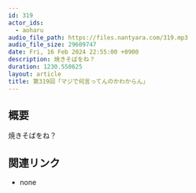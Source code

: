 ```yaml
---
id: 319
actor_ids:
  - aoharu
audio_file_path: https://files.nantyara.com/319.mp3
audio_file_size: 29609747
date: Fri, 16 Feb 2024 22:55:00 +0900
description: 焼きそばをね？
duration: 1230.550625
layout: article
title: 第319回「マジで何言ってんのかわからん」
---
```

## 概要

焼きそばをね？

## 関連リンク

* none
